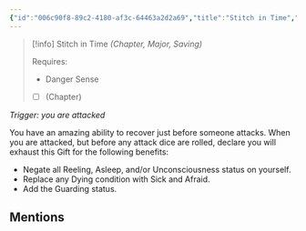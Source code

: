 ```yaml
---
{"id":"006c90f8-89c2-4180-af3c-64463a2d2a69","title":"Stitch in Time","description":"You have an amazing ability to recover just before someone attacks.","publish":true,"date_created":"Saturday, June 10th 2023, 2:08:05 pm","date_modified":"Wednesday, April 10th 2024, 8:49:13 pm","cssclasses":["mado-heading"],"path":"Tabletop/Campaigns/And A Thousand Years More/Inventory/Gifts/Stitch in Time.md","permalink":"/tabletop/campaigns/and-a-thousand-years-more/inventory/gifts/stitch-in-time/","PassFrontmatter":true}
---
```



> [!info] Stitch in Time
> *(Chapter, Major, Saving)*
>
> Requires:
> - Danger Sense
> - [ ] (Chapter)

*Trigger: you are attacked*

You have an amazing ability to recover just before someone attacks. When you are attacked, but before any attack dice are rolled, declare you will exhaust this Gift for the following benefits:

- Negate all Reeling, Asleep, and/or Unconsciousness status on yourself.
- Replace any Dying condition with Sick and Afraid.
- Add the Guarding status.

## Mentions


